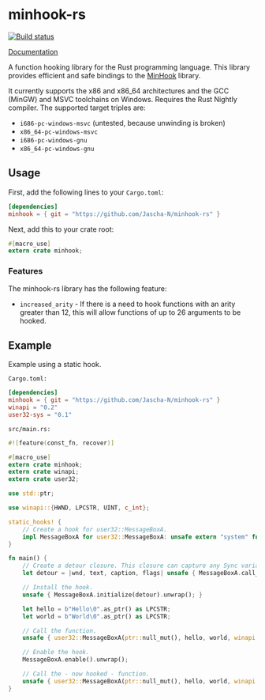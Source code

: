 # minhook-rs

[![Build status](https://ci.appveyor.com/api/projects/status/e7yg48n0835hy9b6?svg=true)](https://ci.appveyor.com/project/Jascha-N/minhook-rs)

[Documentation](http://jascha-n.github.io/minhook-rs)

A function hooking library for the Rust programming language. This library provides efficient and safe bindings to the
[MinHook](https://github.com/TsudaKageyu/minhook) library.

It currently supports the x86 and x86_64 architectures and the GCC (MinGW) and MSVC toolchains on Windows. Requires the Rust Nightly compiler.
The supported target triples are:
- `i686-pc-windows-msvc` (untested, because unwinding is broken)
- `x86_64-pc-windows-msvc`
- `i686-pc-windows-gnu`
- `x86_64-pc-windows-gnu`

## Usage
First, add the following lines to your `Cargo.toml`:

```toml
[dependencies]
minhook = { git = "https://github.com/Jascha-N/minhook-rs" }
```

Next, add this to your crate root:

```rust
#[macro_use]
extern crate minhook;
```

### Features
The minhook-rs library has the following feature:
- `increased_arity` - If there is a need to hook functions with an arity greater than 12, this will allow functions of up to 26 arguments to be hooked.

## Example

Example using a static hook.

`Cargo.toml:`

```toml
[dependencies]
minhook = { git = "https://github.com/Jascha-N/minhook-rs" }
winapi = "0.2"
user32-sys = "0.1"
```

`src/main.rs:`

```rust
#![feature(const_fn, recover)]

#[macro_use]
extern crate minhook;
extern crate winapi;
extern crate user32;

use std::ptr;

use winapi::{HWND, LPCSTR, UINT, c_int};

static_hooks! {
    // Create a hook for user32::MessageBoxA.
    impl MessageBoxA for user32::MessageBoxA: unsafe extern "system" fn(HWND, LPCSTR, LPCSTR, UINT) -> c_int;
}

fn main() {
    // Create a detour closure. This closure can capture any Sync variables.
    let detour = |wnd, text, caption, flags| unsafe { MessageBoxA.call_real(wnd, caption, text, flags) };

	// Install the hook.
    unsafe { MessageBoxA.initialize(detour).unwrap(); }

    let hello = b"Hello\0".as_ptr() as LPCSTR;
    let world = b"World\0".as_ptr() as LPCSTR;

    // Call the function.
    unsafe { user32::MessageBoxA(ptr::null_mut(), hello, world, winapi::MB_OK); }

    // Enable the hook.
    MessageBoxA.enable().unwrap();

    // Call the - now hooked - function.
    unsafe { user32::MessageBoxA(ptr::null_mut(), hello, world, winapi::MB_OK); }
}
```
